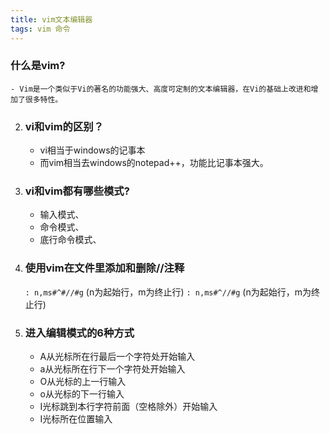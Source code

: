 ```yaml
---
title: vim文本编辑器
tags: vim 命令
---
```


### 什么是vim?

    - Vim是一个类似于Vi的著名的功能强大、高度可定制的文本编辑器，在Vi的基础上改进和增加了很多特性。
2. ### vi和vim的区别？
    - vi相当于windows的记事本
    - 而vim相当去windows的notepad++，功能比记事本强大。
3. ### vi和vim都有哪些模式?
    - 输入模式、
    - 命令模式、
    - 底行命令模式、
3. ### 使用vim在文件里添加和删除//注释
    `: n,ms#^#//#g` (n为起始行，m为终止行)
    `: n,ms#^//#g` (n为起始行，m为终止行)

4. ### 进入编辑模式的6种方式 
    - A从光标所在行最后一个字符处开始输入
    - a从光标所在行下一个字符处开始输入
    - O从光标的上一行输入
    - o从光标的下一行输入
    - I光标跳到本行字符前面（空格除外）开始输入
    - I光标所在位置输入